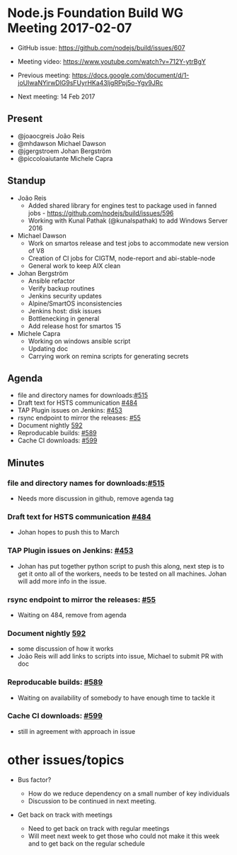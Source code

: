 # Node.js Foundation Build WG Meeting 2017-02-07

* GitHub issue: https://github.com/nodejs/build/issues/607
* Meeting video: https://www.youtube.com/watch?v=712Y-ytrBgY

* Previous meeting: https://docs.google.com/document/d/1-joUlwaNYirwDlG9sFUyrHKa43ljgRPpj5o-Ygv9JRc

* Next meeting: 14 Feb 2017


## Present

* @joaocgreis João Reis
* @mhdawson   Michael Dawson
* @jgergstroem Johan Bergström
* @piccoloaiutante Michele Capra

## Standup

* João Reis
  * Added shared library for engines test to package
    used in fanned jobs - https://github.com/nodejs/build/issues/596
  * Working with Kunal Pathak (@kunalspathak) to add Windows Server 2016
* Michael Dawson
  * Work on smartos release and test jobs to accommodate new version of V8
  * Creation of CI jobs for CIGTM, node-report and abi-stable-node
  * General work to keep AIX clean
* Johan Bergström
  * Ansible refactor
  * Verify backup routines
  * Jenkins security updates
  * Alpine/SmartOS inconsistencies
  * Jenkins host: disk issues
  * Bottlenecking in general
  * Add release host for smartos 15
* Michele Capra
  * Working on windows ansible script
  * Updating doc
  * Carrying work on remina scripts for generating secrets

## Agenda

* file and directory names for downloads:[#515](https://github.com/nodejs/build/issues/515)
* Draft text for HSTS communication [#484](https://github.com/nodejs/build/issues/484)
* TAP Plugin issues on Jenkins: [#453](https://github.com/nodejs/build/issues/453)
* rsync endpoint to mirror the releases: [#55](https://github.com/nodejs/build/issues/55)
* Document nightly [592](https://github.com/nodejs/build/issues/593)
* Reproducable builds: [#589](https://github.com/nodejs/build/issues/589)
* Cache CI downloads: [#599](https://github.com/nodejs/build/issues/599)

## Minutes

### file and directory names for downloads:[#515](https://github.com/nodejs/build/issues/515)
* Needs more discussion in github, remove agenda tag

### Draft text for HSTS communication [#484](https://github.com/nodejs/build/issues/484)
* Johan hopes to push this to March

### TAP Plugin issues on Jenkins: [#453](https://github.com/nodejs/build/issues/453)
* Johan has put together python script to push this along,
  next step is to get it onto all of the workers, needs to
  be tested on all machines. Johan will add more
  info in the issue.

### rsync endpoint to mirror the releases: [#55](https://github.com/nodejs/build/issues/55)
* Waiting on 484, remove from agenda

### Document nightly [592](https://github.com/nodejs/build/issues/593)
* some discussion of how it works
* João Reis  will add links to scripts into issue, Michael to submit PR with doc

### Reproducable builds: [#589](https://github.com/nodejs/build/issues/589)
* Waiting on availability of somebody to have enough time to tackle it

### Cache CI downloads: [#599](https://github.com/nodejs/build/issues/599)
* still in agreement with approach in issue

# other issues/topics

* Bus factor?
  * How do we reduce dependency on a small number of key individuals
  * Discussion to be continued in next meeting.

* Get back on track with meetings
  * Need to get back on track with regular meetings
  * Will meet next week to get those who could not make it this week
    and to get back on the regular schedule
